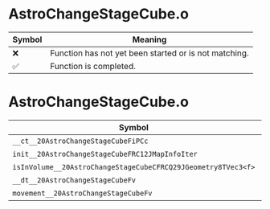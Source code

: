 # AstroChangeStageCube.o
| Symbol | Meaning 
| ------------- | ------------- 
| :x: | Function has not yet been started or is not matching. 
| :white_check_mark: | Function is completed. 


# AstroChangeStageCube.o
| Symbol | Decompiled? |
| ------------- | ------------- |
| `__ct__20AstroChangeStageCubeFiPCc` | :white_check_mark: |
| `init__20AstroChangeStageCubeFRC12JMapInfoIter` | :white_check_mark: |
| `isInVolume__20AstroChangeStageCubeCFRCQ29JGeometry8TVec3<f>` | :white_check_mark: |
| `__dt__20AstroChangeStageCubeFv` | :white_check_mark: |
| `movement__20AstroChangeStageCubeFv` | :white_check_mark: |
